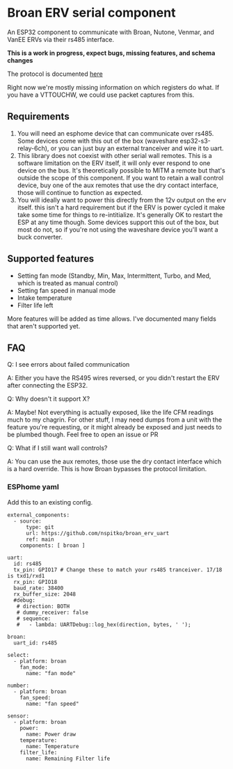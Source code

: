 # Broan ERV serial component

An ESP32 component to communicate with Broan, Nutone, Venmar, and VanEE ERVs via their rs485 interface.

**This is a work in progress, expect bugs, missing features, and schema changes**

The protocol is documented [here](https://spitko.net/2025/08/08/Reverse-Engineering-an-ERV/)

Right now we're mostly missing information on which registers do what. If you have a VTTOUCHW, we could use packet captures from this.

## Requirements
1) You will need an esphome device that can communicate over rs485. Some devices come with this out of the box (waveshare esp32-s3-relay-6ch), or you can just buy an external tranceiver and wire it to uart.
2) This library does not coexist with other serial wall remotes. This is a software limitation on the ERV itself, it will only ever respond to one device on the bus. It's theoretically possible to MITM a remote but that's outside the scope of this component. If you want to retain a wall control device, buy one of the aux remotes that use the dry contact interface, those will continue to function as expected.
3) You will ideally want to power this directly from the 12v output on the erv itself. this isn't a hard requirement but if the ERV is power cycled it make take some time for things to re-intitialize. It's generally OK to restart the ESP at any time though. Some devices support this out of the box, but most do not, so if you're not using the waveshare device you'll want a buck converter.

## Supported features
* Setting fan mode (Standby, Min, Max, Intermittent, Turbo, and Med, which is treated as manual control)
* Setting fan speed in manual mode
* Intake temperature
* Filter life left

More features will be added as time allows. I've documented many fields that aren't supported yet.

## FAQ
Q: I see errors about failed communication

A: Either you have the RS495 wires reversed, or you didn't restart the ERV after connecting the ESP32.

Q: Why doesn't it support X?

A: Maybe! Not everything is actually exposed, like the life CFM readings much to my chagrin. For other stuff, I may need dumps from a unit with the feature you're requesting, or it might already be exposed and just needs to be plumbed though. Feel free to open an issue or PR

Q: What if I still want wall controls?

A: You can use the aux remotes, those use the dry contact interface which is a hard override. This is how Broan bypasses the protocol limitation.

### ESPhome yaml
Add this to an existing config.
```
external_components:
  - source:
      type: git
      url: https://github.com/nspitko/broan_erv_uart
      ref: main
    components: [ broan ]

uart:
  id: rs485
  tx_pin: GPIO17 # Change these to match your rs485 tranceiver. 17/18 is txd1/rxd1
  rx_pin: GPIO18
  baud_rate: 38400
  rx_buffer_size: 2048
  #debug:
   # direction: BOTH
   # dummy_receiver: false
   # sequence:
   #   - lambda: UARTDebug::log_hex(direction, bytes, ' ');

broan:
  uart_id: rs485

select:
  - platform: broan
    fan_mode:
      name: "fan mode"

number:
  - platform: broan
    fan_speed:
      name: "fan speed"

sensor:
  - platform: broan
    power:
      name: Power draw
    temperature:
      name: Temperature
    filter_life:
      name: Remaining Filter life

```
